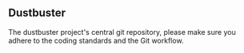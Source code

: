 ## Dustbuster
The dustbuster project's central git repository, please make sure you adhere to the coding standards and the Git workflow.
